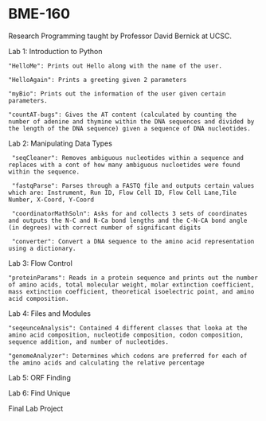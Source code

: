# BME-160
Research Programming taught by Professor David Bernick at UCSC. 

Lab 1: Introduction to Python

    "HelloMe": Prints out Hello along with the name of the user. 

    "HelloAgain": Prints a greeting given 2 parameters

    "myBio": Prints out the information of the user given certain parameters. 

    "countAT-bugs": Gives the AT content (calculated by counting the number of adenine and thymine within the DNA sequences and divided by the length of the DNA sequence) given a sequence of DNA nucleotides. 

Lab 2: Manipulating Data Types
     
     "seqCleaner": Removes ambiguous nucleotides within a sequence and replaces with a cont of how many ambiguous nucloetides were found within the sequence.  
     
     "fastqParse": Parses through a FASTQ file and outputs certain values which are: Instrument, Run ID, Flow Cell ID, Flow Cell Lane,Tile Number, X-Coord, Y-Coord
     
     "coordinatorMathSoln": Asks for and collects 3 sets of coordinates and outputs the N-C and N-Ca bond lengths and the C-N-CA bond angle (in degrees) with correct number of significant digits
     
     "converter": Convert a DNA sequence to the amino acid representation using a dictionary. 

Lab 3: Flow Control
    
    "proteinParams": Reads in a protein sequence and prints out the number of amino acids, total molecular weight, molar extinction coefficient, mass extinction coefficient, theoretical isoelectric point, and amino acid composition. 

Lab 4: Files and Modules

    "seqeunceAnalysis": Contained 4 different classes that looka at the amino acid composition, nucleotide composition, codon composition, sequence addition, and number of nucleotides. 
    
    "genomeAnalyzer": Determines which codons are preferred for each of the amino acids and calculating the relative percentage
    

Lab 5: ORF Finding

Lab 6: Find Unique

Final Lab Project
